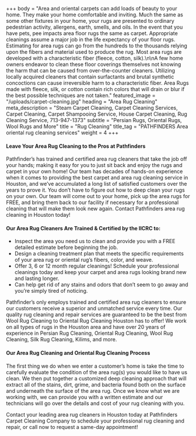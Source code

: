 +++
body = "Area and oriental carpets can add loads of beauty to your home. They make your home comfortable and inviting. Much the same as some other fixtures in your home, your rugs are presented to ordinary pedestrian activity, allergens, earth, smells, and oils. In the event that you have pets, pee impacts area floor rugs the same as carpet.  Appropriate cleanings assume a major job in the life expectancy of your floor rugs. Estimating for area rugs can go from the hundreds to the thousands relying upon the fibers and material used to produce the rug. Most area rugs are developed with a characteristic fiber (fleece, cotton, silk).\n\nA few home owners endeavor to clean these floor coverings themselves not knowing the harm that can be caused from over-the-counter cleaners. Utilizing locally acquired cleaners that contain surfactants and brutal synthetic concoctions can cause irreversible harm to a characteristic fiber. Area Rugs made with fleece, silk, or cotton contain rich colors that will drain or blur if the best possible techniques are not taken."
featured_image = "/uploads/carpet-cleaning.jpg"
heading = "Area Rug Cleaning"
meta_description = "Steam Carpet Cleaning, Carpet Cleaning Services, Carpet Cleaning, Carpet Shampooing Service, House Carpet Cleaning, Rug Cleaning Service, 713-947-1373"
subtitle = "Persian Rugs, Oriental Rugs, Wool Rugs and More"
title = "Rug Cleaning"
title_tag = "PATHFINDERS Area oriental rug cleaning services"
weight = 4
+++
#### Leave Your Area Rug Cleaning to the Pros at Pathfinders

Pathfinder’s has trained and certified area rug cleaners that take the job off your hands; making it easy for you to just sit back and enjoy the rugs and carpet in your own home! Our team has decades of hands-on experience when it comes to providing the best carpet and area rug cleaning service in Houston, and we’ve accumulated a long list of satisfied customers over the years to prove it. You don’t have to figure out how to deep clean your rugs on your own. Our team will come out to your home, pick up the area rugs for FREE, and bring them back to our facility if necessary for a professional cleaning that will make them look new again. Contact Pathfinders area rug cleaning in Houston today!

 

#### Our Area Rug Cleaners Are Trained & Certified by the IICRC to:

* Inspect the area you need us to clean and provide you with a FREE detailed estimate before beginning the job.
* Design a cleaning treatment plan that meets the specific requirements of your area rug or oriental rug’s fibers, color, and weave.
* Offer 3, 6 or 12 month regular cleanings! Schedule your professional cleanings today and keep your carpet and area rugs looking brand new and lasting longer.
* Can help get rid of any stains and odors that don’t seem to go away and you’re simply tired of noticing.

Pathfinder’s only employs trained and certified area rug cleaners to ensure our customers receive a superior and unmatched service every time. Our quality rug cleaning and repair services are guaranteed to be the best from Wool Rug Cleaning to Oriental Rug Cleaning Houston has to offer! We work on all types of rugs in the Houston area and have over 20 years of experience in Persian Rug Cleaning, Oriental Rug Cleaning, Wool Rug Cleaning, Silk Rug Cleaning, Kilims, and more.

 

#### Our Area Rug Cleaning and Oriental Rug Cleaning Process

The first thing we do when we enter a customer’s home is take the time to carefully evaluate the condition of the area rug(s) you would like to have us clean. We then put together a customized deep cleaning approach that will extract all of the stains, dirt, grime, and bacteria found both on the surface and underneath the surface of the area rug. Once we know what we are working with, we can provide you with a written estimate and our technicians will go over the details and cost of your rug cleaning with you.

Contact your leading area rug cleaners in Houston today at Pathfinders Carpet Cleaning Company to schedule your professional rug cleaning and repair, or call now to request a same-day appointment!